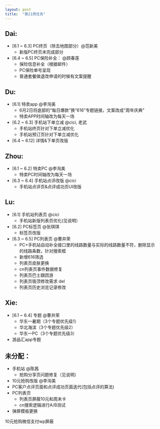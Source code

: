 ```yaml
---
layout: post
title:  "第21周任务"
---
```


Dai:
----
  - [6.1 ~ 6.3] PC终页（除去地图部分）@范新美
    - 新版PC终页未完成部分
  - [6.4 ~ 6.5] PC保险补全： @顾春莲
    - 保险信息补全（根据邮件）
    - PC保险单号呈现
    - 普通套餐做退改申请的时候有文案提醒

Du:
---
  - [6.1] 特卖app @李洵美
    - 6月2日将底部的“每日爆款”换“616”专题链接，文案改成“周年庆典”
    - 特卖APP时间轴改为每天一场
  - [6.2 ~ 6.3] 手机站下单立减 @cici, 老武
    - 手机站终页针对下单立减优化
    - 手机站预订页针对下单立减优化
  - [6.4 ~ 6.12] 详情&下单页改版

Zhou:
-----
  - [6.1 ~ 6.2] 特卖PC @李洵美
    - 特卖PC时间轴改为每天一场
  - [6.3 ~ 6.4] 手机站点评改版 @cici
    - 手机站点评页&点评成功页UI改版

Lu:
---
  - [6.1] 手机站列表页 @cici
    - 手机站新版列表页优化(见说明）
  - [6.2] PC标签页 @张琪琪
    - 标签页改版
  - [6.3 ~ 6.5] PC列表页 @曹井荣
    - PC+手机站自动补全接口里的线路数量与实际的线路数量不符，删除显示的线路条数，针对搜索框
    - 新增616筛选
    - 列表页皮肤更换
    - cn列表页事件数据修复
    - 列表页巴士跟团游
    - 列表页吸顶修改需求
  del
    - 列表页历史浏览记录修改

Xie:
----
  - [6.1 ~ 6.4] 专题 @曹井荣
    - 华东一暑期（3个专题优先级1）
    - 华北海滨（3个专题优先级2）
    - 华东一PC（3个专题优先级3）
  - 游品汇app专题

未分配：
-------
  - 手机站 @陈茜
    - 抢购分享页问题修复（见说明）
  - 10元抢购改版 @李洵美
  - PC客户点评页面和点评成功页面迭代(包括点评的算法)
  - PC列表页
    - 列表页屏蔽10元和周末卡
    - cn搜索逻辑进行A/B测试
  - 弹屏模板更换

10元抢购微信支付wp屏蔽
